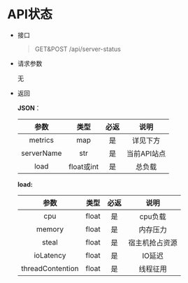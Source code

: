 # API状态
- 接口
    > GET&POST /api/server-status
- 请求参数

    无

- 返回

   **JSON**：

    |     参数     |    类型     | 必返 |   说明    |
    |:----------:|:---------:|:--:|:-------:|
    |  metrics   |    map    | 是  |  详见下方   |
    | serverName |    str    | 是  | 当前API站点 |
    |    load    | float或int | 是  |   总负载   |

    **load:**

    |        参数        |  类型   | 必返 |   说明    |
    |:----------------:|:-----:|:--:|:-------:|
    |       cpu        | float | 是  |  cpu负载  |
    |      memory      | float | 是  |  内存压力   |
    |      steal       | float | 是  | 宿主机抢占资源 |
    |    ioLatency     | float | 是  |  IO延迟   |
    | threadContention | float | 是  |  线程征用   |